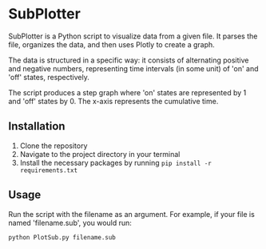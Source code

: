 # SubPlotter

SubPlotter is a Python script to visualize data from a given file. It parses the file, organizes the data, and then uses Plotly to create a graph.

The data is structured in a specific way: it consists of alternating positive and negative numbers, representing time intervals (in some unit) of 'on' and 'off' states, respectively.

The script produces a step graph where 'on' states are represented by 1 and 'off' states by 0. The x-axis represents the cumulative time.

## Installation

1. Clone the repository
2. Navigate to the project directory in your terminal
3. Install the necessary packages by running `pip install -r requirements.txt`

## Usage

Run the script with the filename as an argument. For example, if your file is named 'filename.sub', you would run:

```shell
python PlotSub.py filename.sub